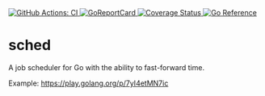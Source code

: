 <a href="https://github.com/romshark/sched/actions?query=workflow%3ACI">
  <img src="https://github.com/romshark/sched/workflows/CI/badge.svg" alt="GitHub Actions: CI">
</a>
<a href="https://goreportcard.com/report/github.com/romshark/sched">
  <img src="https://goreportcard.com/badge/github.com/romshark/sched" alt="GoReportCard">
</a>
<a href="https://coveralls.io/github/romshark/sched">
    <img src="https://coveralls.io/repos/github/romshark/sched/badge.svg" alt="Coverage Status" />
</a>
<a href="https://pkg.go.dev/github.com/romshark/sched">
  <img src="https://pkg.go.dev/badge/github.com/romshark/sched.svg" alt="Go Reference">
</a>

# sched

A job scheduler for Go with the ability to fast-forward time.

Example: https://play.golang.org/p/7yI4etMN7ic
